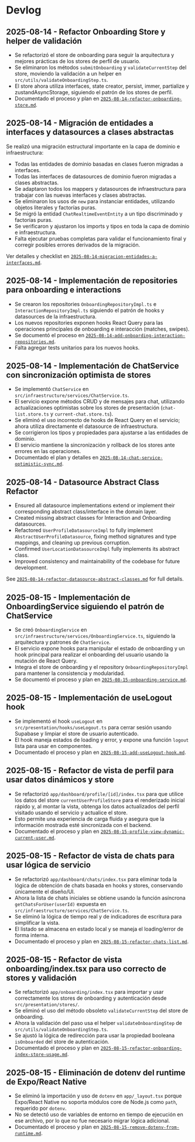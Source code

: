 # Devlog

## 2025-08-14 - Refactor Onboarding Store y helper de validación

- Se refactorizó el store de onboarding para seguir la arquitectura y mejores prácticas de los stores de perfil de usuario.
- Se eliminaron los métodos `submitOnboarding` y `validateCurrentStep` del store, moviendo la validación a un helper en `src/utils/validateOnboardingStep.ts`.
- El store ahora utiliza interfaces, state creator, persist, immer, partialize y zustandAsyncStorage, siguiendo el patrón de los stores de perfil.
- Documentado el proceso y plan en [`2025-08-14-refactor-onboarding-store.md`](./2025-08-14-refactor-onboarding-store.md).

## 2025-08-14 - Migración de entidades a interfaces y datasources a clases abstractas

Se realizó una migración estructural importante en la capa de dominio e infraestructura:

- Todas las entidades de dominio basadas en clases fueron migradas a interfaces.
- Todas las interfaces de datasources de dominio fueron migradas a clases abstractas.
- Se adaptaron todos los mappers y datasources de infraestructura para trabajar con las nuevas interfaces y clases abstractas.
- Se eliminaron los usos de `new` para instanciar entidades, utilizando objetos literales y factorías puras.
- Se migró la entidad `ChatRealtimeEventEntity` a un tipo discriminado y factorías puras.
- Se verificaron y ajustaron los imports y tipos en toda la capa de dominio e infraestructura.
- Falta ejecutar pruebas completas para validar el funcionamiento final y corregir posibles errores derivados de la migración.

Ver detalles y checklist en [`2025-08-14-migracion-entidades-a-interfaces.md`](./2025-08-14-migracion-entidades-a-interfaces.md).

## 2025-08-14 - Implementación de repositories para onboarding e interactions

- Se crearon los repositories `OnboardingRepositoryImpl.ts` e `InteractionRepositoryImpl.ts` siguiendo el patrón de hooks y datasources de la infraestructura.
- Los nuevos repositories exponen hooks React Query para las operaciones principales de onboarding e interacción (matches, swipes).
- Se documentó el proceso en [`2025-08-14-add-onboarding-interaction-repositories.md`](./2025-08-14-add-onboarding-interaction-repositories.md).
- Falta agregar tests unitarios para los nuevos hooks.

## 2025-08-14 - Implementación de ChatService con sincronización optimista de stores

- Se implementó `ChatService` en `src/infraestructure/services/ChatService.ts`.
- El servicio expone métodos CRUD y de mensajes para chat, utilizando actualizaciones optimistas sobre los stores de presentación (`chat-list.store.ts` y `current-chat.store.ts`).
- Se eliminó el uso incorrecto de hooks de React Query en el servicio; ahora utiliza directamente el datasource de infraestructura.
- Se corrigieron los tipos y propiedades para ajustarse a las entidades de dominio.
- El servicio mantiene la sincronización y rollback de los stores ante errores en las operaciones.
- Documentado el plan y detalles en [`2025-08-14-chat-service-optimistic-sync.md`](./2025-08-14-chat-service-optimistic-sync.md).

## 2025-08-14 - Datasource Abstract Class Refactor

- Ensured all datasource implementations extend or implement their corresponding abstract class/interface in the domain layer.
- Created missing abstract classes for Interaction and Onboarding datasources.
- Refactored `UserProfileDatasourceImpl` to fully implement `AbstractUserProfileDatasource`, fixing method signatures and type mappings, and cleaning up previous corruption.
- Confirmed `UserLocationDatasourceImpl` fully implements its abstract class.
- Improved consistency and maintainability of the codebase for future development.

See [`2025-08-14-refactor-datasource-abstract-classes.md`](2025-08-14-refactor-datasource-abstract-classes.md) for full details.

## 2025-08-15 - Implementación de OnboardingService siguiendo el patrón de ChatService

- Se creó `OnboardingService` en `src/infraestructure/services/OnboardingService.ts`, siguiendo la arquitectura y patrones de `ChatService`.
- El servicio expone hooks para manipular el estado de onboarding y un hook principal para realizar el onboarding del usuario usando la mutación de React Query.
- Integra el store de onboarding y el repository `OnboardingRepositoryImpl` para mantener la consistencia y modularidad.
- Se documentó el proceso y plan en [`2025-08-15-onboarding-service.md`](./2025-08-15-onboarding-service.md).

## 2025-08-15 - Implementación de useLogout hook

- Se implementó el hook `useLogout` en `src/presentation/hooks/useLogout.ts` para cerrar sesión usando Supabase y limpiar el store de usuario autenticado.
- El hook maneja estados de loading y error, y expone una función `logout` lista para usar en componentes.
- Documentado el proceso y plan en [`2025-08-15-add-useLogout-hook.md`](./2025-08-15-add-useLogout-hook.md).

## 2025-08-15 - Refactor de vista de perfil para usar datos dinámicos y store

- Se refactorizó `app/dashboard/profile/[id]/index.tsx` para que utilice los datos del store `currentUserProfileStore` para el renderizado inicial rápido y, al montar la vista, obtenga los datos actualizados del perfil visitado usando el servicio y actualice el store.
- Esto permite una experiencia de carga fluida y asegura que la información mostrada esté sincronizada con el backend.
- Documentado el proceso y plan en [`2025-08-15-profile-view-dynamic-current-user.md`](./2025-08-15-profile-view-dynamic-current-user.md).

## 2025-08-15 - Refactor de vista de chats para usar lógica de servicio

- Se refactorizó `app/dashboard/chats/index.tsx` para eliminar toda la lógica de obtención de chats basada en hooks y stores, conservando únicamente el diseño/UI.
- Ahora la lista de chats iniciales se obtiene usando la función asíncrona `getChatsForUser(userId)` expuesta en `src/infraestructure/services/ChatService.ts`.
- Se eliminó la lógica de tiempo real y de indicadores de escritura para simplificar la vista.
- El listado se almacena en estado local y se maneja el loading/error de forma interna.
- Documentado el proceso y plan en [`2025-08-15-refactor-chats-list.md`](./2025-08-15-refactor-chats-list.md).

## 2025-08-15 - Refactor de vista onboarding/index.tsx para uso correcto de stores y validación

- Se refactorizó `app/onboarding/index.tsx` para importar y usar correctamente los stores de onboarding y autenticación desde `src/presentation/stores/`.
- Se eliminó el uso del método obsoleto `validateCurrentStep` del store de onboarding.
- Ahora la validación del paso usa el helper `validateOnboardingStep` de `src/utils/validateOnboardingStep.ts`.
- Se ajustó la lógica de redirección para usar la propiedad booleana `isOnboarded` del store de autenticación.
- Documentado el proceso y plan en [`2025-08-15-refactor-onboarding-index-store-usage.md`](./2025-08-15-refactor-onboarding-index-store-usage.md).

## 2025-08-15 - Eliminación de dotenv del runtime de Expo/React Native

- Se eliminó la importación y uso de `dotenv` en `app/_layout.tsx` porque Expo/React Native no soporta módulos core de Node.js como `path`, requerido por `dotenv`.
- No se detectó uso de variables de entorno en tiempo de ejecución en ese archivo, por lo que no fue necesario migrar lógica adicional.
- Documentado el proceso y plan en [`2025-08-15-remove-dotenv-from-runtime.md`](./2025-08-15-remove-dotenv-from-runtime.md).
